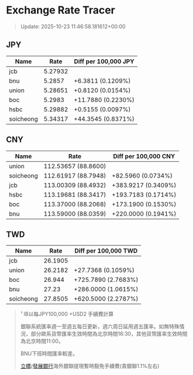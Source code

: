 # Exchange Rate Tracer

> Update: 2025-10-23 11:46:58.181612+00:00

## JPY

| Name      |    Rate | Diff per 100,000 JPY   |
|-----------|---------|------------------------|
| jcb       | 5.27932 |                        |
| bnu       | 5.2857  | +6.3811 (0.1209%)      |
| union     | 5.28651 | +0.8120 (0.0154%)      |
| boc       | 5.2983  | +11.7880 (0.2230%)     |
| hsbc      | 5.29882 | +0.5155 (0.0097%)      |
| soicheong | 5.34317 | +44.3545 (0.8371%)     |

## CNY

| Name      | Rate                | Diff per 100,000 CNY   |
|-----------|---------------------|------------------------|
| union     | 112.53657	(88.8600) |                        |
| soicheong | 112.61917	(88.7948) | +82.5960 (0.0734%)     |
| jcb       | 113.00309	(88.4932) | +383.9217 (0.3409%)    |
| hsbc      | 113.19681	(88.3417) | +193.7183 (0.1714%)    |
| boc       | 113.37000	(88.2068) | +173.1900 (0.1530%)    |
| bnu       | 113.59000	(88.0359) | +220.0000 (0.1941%)    |

## TWD

| Name      |    Rate | Diff per 100,000 TWD   |
|-----------|---------|------------------------|
| jcb       | 26.1905 |                        |
| union     | 26.2182 | +27.7368 (0.1059%)     |
| boc       | 26.944  | +725.7890 (2.7683%)    |
| bnu       | 27.23   | +286.0000 (1.0615%)    |
| soicheong | 27.8505 | +620.5000 (2.2787%)    |


> ¹ IB以每JPY100,000 +USD2 手續費計算
>
> 銀聯系統匯率週一至週五每日更新，週六周日延用週五匯率。如無特殊情況，部分歐系貨幣匯率生效時間為北京時間16:30，其他貨幣匯率生效時間為北京時間11:00。
>
> BNU下班時間匯率較差。
>
> [立橋](https://www.wlbank.com.mo/uploads/ueditor/file/20181211/1544536513900230.pdf)/[發展銀行](https://www.mdb.com.mo/Service_Charges_20230728.pdf)海外銀聯提現暫時豁免手續費(貴銀聯1.1%左右)

